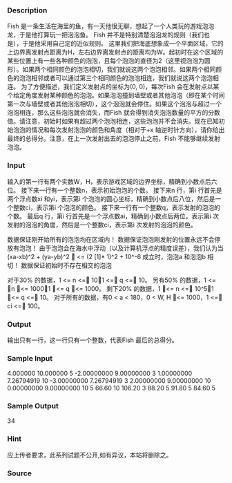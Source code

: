 
### Description
Fish 是一条生活在海里的鱼，有一天他很无聊，想起了一个人类玩的游戏泡泡龙，于是他打算玩一把泡泡鱼。
Fish 并不是特别清楚泡泡龙的规则（我们也是），于是他采用自己定的近似规则。
这里我们把海底想象成一个平面区域，它的上边界离发射点距离为H，左右边界离发射点的距离均为W。起初时在这个区域的某些位置上有一些各种颜色的泡泡，且每个泡泡的直径为2（这里视泡泡为圆形）。如果两个相同颜色的泡泡相切，我们就说这两个泡泡相邻。如果两个相同颜色的泡泡相邻或者可以通过第三个相同颜色的泡泡相连，我们就说这两个泡泡相连。
为了方便描述，我们定义发射点的坐标为(0, 0)，每次Fish 会在发射点以某个给定角度发射某种颜色的泡泡。如果泡泡撞到墙壁或者其他泡泡（即在某个时间第一次与墙壁或者其他泡泡相切），这个泡泡就会停住。如果这个泡泡与超过一个泡泡相连，那么这些泡泡就会消失，而Fish 就会得到消失泡泡数量的平方的分数值。请注意，初始时如果有超过两个泡泡相连，这些泡泡并不会消失。现在已知初始泡泡的情况和每次发射泡泡的颜色和角度（相对于+x 轴逆时针方向），请你给出最终的总得分。注意，在上一次发射出去的泡泡停止之前，Fish 不能够继续发射泡泡。

### Input
输入的第一行有两个实数W，H，表示游戏区域的边界坐标，精确到小数点后六位。
接下来一行有一个整数n，表示初始泡泡的个数。
接下来n 行，第i 行首先是两个浮点数xi 和yi，表示第i 个泡泡的圆心坐标，精确到小数点后八位，然后是一个整数ci，表示第i 个泡泡的颜色。
接下来一行有一个整数q，表示发射的泡泡的个数。
最后q 行，第i 行首先是一个浮点数ai，精确到小数点后两位，表示第i 次发射的泡泡的角度，然后是一个整数ci，表示第i 次发射的泡泡的颜色。

数据保证刚开始所有的泡泡均在区域内！
数据保证泡泡刚发射的位置永远不会停放有泡泡！
由于泡泡会在海水中浮动（以及计算机浮点的精度误差），我们认为当(xa-xb)^2 + (ya-yb)^2  <= (2 [1]* 1)^2 + 10^-6
成立时，泡泡a 和泡泡b 相切！
数据保证初始时不存在相交的泡泡

对于30% 的数据，1 <= n <= 10，1 <= q <= 10。
另有50% 的数据，1 <= n <= 1000，1 <= q <= 1000。
剩下20% 的数据，1 <= n <= 10^5，1 <= q <= 10。
对于所有的数据，有0 < a < 180，0 < W, H <= 1000，1 <= ci <= 100。

### Output
输出只有一行，这一行只有一个整数，代表Fish 最后的总得分。

### Sample Input
4.000000 10.000000
5
-2.00000000 9.00000000 3
1.00000000 7.26794919 10
-3.00000000 7.26794919 3
2.00000000 9.00000000 10
0.00000000 9.00000000 10
5
66.60 10
106.20 3
88.20 5
91.80 5
84.60 5 


### Sample Output
34

### Hint
应上传者要求，此系列试题不公开,如有异议，本站将删除之。
### Source
